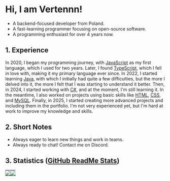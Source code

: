 # Hi, I am Vertennn! <img src="https://komarev.com/ghpvc/?username=verbelowski" alt="">
- A backend-focused developer from Poland.
- A fast-learning programmer focusing on open-source software.
- A programming enthusiast for over 4 years now.

## 1. Experience
In 2020, I began my programming journey, with [JavaScript](https://developer.mozilla.org/en-US/docs/Web/JavaScript/) as my first language, which I used for two years. Later, I found [TypeScript](https://www.typescriptlang.org/), which I fell in love with, making it my primary language ever since. In 2022, I started learning [Java](https://adoptopenjdk.net/), with which I initially had quite a few difficulties, but the more I delved into it, the more I felt that I was starting to understand it better. Then, in 2024, I started working with [C#](https://docs.microsoft.com/en-us/dotnet/csharp/), and at the moment, I'm still learning it. In the meantime, I also worked on projects using basic skills like [HTML](https://www.w3schools.com/html/default.asp/), [CSS](https://www.w3schools.com/css/default.asp/), and [MySQL](https://dev.mysql.com/doc/). Finally, in 2025, I started creating more advanced projects and including them in the portfolio. I'm not very experienced yet, but I'm hard at work to improve my knowledge and skills.

## 2. Short Notes
- Always eager to learn new things and work in teams.
- Always ready to chat! Contact me on Discord.

## 3. Statistics ([GitHub ReadMe Stats](https://github.com/anuraghazra/github-readme-stats))
<table>
  <tr>
    <td style="padding: 0; width: 50%;">
      <img src="https://github-readme-stats.vercel.app/api?username=verbelowski&show_icons=true&title_color=4f8cc9&text_color=9f9f9f&bg_color=151515&hide_border=true&icon_color=4f8cc9&hide_title=true&count_private=true" style="padding: 0;">
    </td>
    <td style="padding: 0; width: 50%;">
      <img src="https://github-readme-stats.vercel.app/api/pin/?username=verbelowski&repo=starlight&show_icons=true&title_color=4f8cc9&text_color=9f9f9f&bg_color=151515&hide_border=true&icon_color=4f8cc9&hide_title=true&count_private=true" style="padding: 0;">
    </td>
  </tr>
</table>

